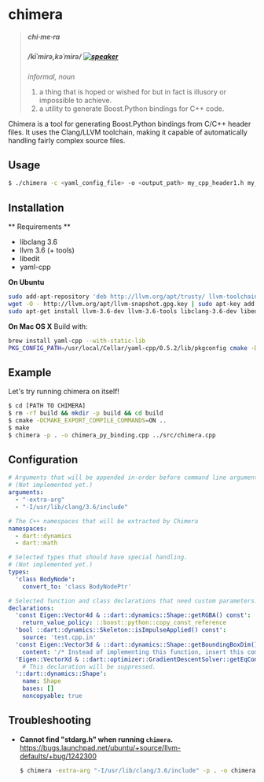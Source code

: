 # chimera #

> ##### chi·me·ra #####
> ##### /kīˈmirə,kəˈmirə/ [![speaker][2]][1] #####
> _*informal*, noun_
>
> 1. a thing that is hoped or wished for but in fact is illusory or impossible to achieve.
> 2. a utility to generate Boost.Python bindings for C++ code.

Chimera is a tool for generating Boost.Python bindings from C/C++ header files.
It uses the Clang/LLVM toolchain, making it capable of automatically handling
fairly complex source files.

## Usage ##

```bash
$ ./chimera -c <yaml_config_file> -o <output_path> my_cpp_header1.h my_cpp_header2.h -- [compiler args]
```

## Installation ##

** Requirements **

- libclang 3.6
- llvm 3.6 (+ tools)
- libedit
- yaml-cpp

**On Ubuntu**

```bash
sudo add-apt-repository 'deb http://llvm.org/apt/trusty/ llvm-toolchain-trusty-3.6 main'
wget -O - http://llvm.org/apt/llvm-snapshot.gpg.key | sudo apt-key add -
sudo apt-get install llvm-3.6-dev llvm-3.6-tools libclang-3.6-dev libedit-dev libyaml-cpp-dev
```

**On Mac OS X** Build with:

```bash
brew install yaml-cpp --with-static-lib
PKG_CONFIG_PATH=/usr/local/Cellar/yaml-cpp/0.5.2/lib/pkgconfig cmake -DLLVM_DIR=/usr/local/opt/llvm/share/llvm/cmake ..
```

## Example ##
Let's try running chimera on itself!

```bash
$ cd [PATH TO CHIMERA]
$ rm -rf build && mkdir -p build && cd build
$ cmake -DCMAKE_EXPORT_COMPILE_COMMANDS=ON ..
$ make
$ chimera -p . -o chimera_py_binding.cpp ../src/chimera.cpp
```

## Configuration ##

```yaml
# Arguments that will be appended in-order before command line arguments.
# (Not implemented yet.)
arguments:
  - "-extra-arg"
  - "-I/usr/lib/clang/3.6/include"

# The C++ namespaces that will be extracted by Chimera
namespaces:
  - dart::dynamics
  - dart::math

# Selected types that should have special handling.
# (Not implemented yet.)
types:
  'class BodyNode':
    convert_to: 'class BodyNodePtr'

# Selected function and class declarations that need custom parameters.
declarations:
  'const Eigen::Vector4d & ::dart::dynamics::Shape::getRGBA() const':
    return_value_policy: ::boost::python::copy_const_reference
  'bool ::dart::dynamics::Skeleton::isImpulseApplied() const':
    source: 'test.cpp.in'
  'const Eigen::Vector3d & ::dart::dynamics::Shape::getBoundingBoxDim() const':
    content: '/* Instead of implementing this function, insert this comment! */'
  'Eigen::VectorXd & ::dart::optimizer::GradientDescentSolver::getEqConstraintWeights()': ~
    # This declaration will be suppressed.
  '::dart::dynamics::Shape':
    name: Shape
    bases: []
    noncopyable: true
```

## Troubleshooting ##

- **Cannot find "stdarg.h" when running `chimera`.**
  https://bugs.launchpad.net/ubuntu/+source/llvm-defaults/+bug/1242300

  ```bash
  $ chimera -extra-arg "-I/usr/lib/clang/3.6/include" -p . -o chimera_py_binding.cpp ../src/chimera.cpp
  ```

[1]: http://www.oxforddictionaries.com/us/media/american_english/us_pron_ogg/c/chi/chime/chimera__us_1_rr.ogg
[2]: https://upload.wikimedia.org/wikipedia/commons/7/74/Speaker_icon.svg
